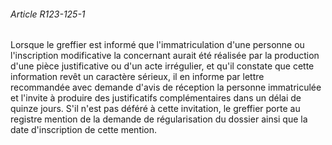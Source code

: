 ###### Article R123-125-1

Lorsque le greffier est informé que l'immatriculation d'une personne ou l'inscription modificative la concernant aurait été réalisée par la production d'une pièce justificative ou d'un acte irrégulier, et qu'il constate que cette information revêt un caractère sérieux, il en informe par lettre recommandée avec demande d'avis de réception la personne immatriculée et l'invite à produire des justificatifs complémentaires dans un délai de quinze jours. S'il n'est pas déféré à cette invitation, le greffier porte au registre mention de la demande de régularisation du dossier ainsi que la date d'inscription de cette mention.

